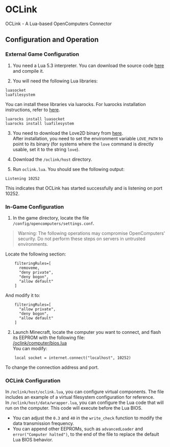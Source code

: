 # OCLink  

OCLink - A Lua-based OpenComputers Connector  

## Configuration and Operation  

### External Game Configuration  

1. You need a Lua 5.3 interpreter. You can download the source code [here](https://www.lua.org/ftp/lua-5.3.6.tar.gz) and compile it.  

2. You will need the following Lua libraries:  
```
luasocket  
luafilesystem  
```  
You can install these libraries via luarocks. For luarocks installation instructions, refer to [here](https://github.com/luarocks/luarocks/blob/main/docs/download.md).  
```
luarocks install luasocket  
luarocks install luafilesystem  
```  

3. You need to download the Love2D binary from [here](https://www.love2d.org/).  
After installation, you need to set the environment variable `LOVE_PATH` to point to its binary (for systems where the `love` command is directly usable, set it to the string `love`).  

4. Download the `/oclink/host` directory.  
5. Run `oclink.lua`. You should see the following output:  
```
Listening 10252  
```  
This indicates that OCLink has started successfully and is listening on port 10252.  

### In-Game Configuration  

1. In the game directory, locate the file `/config/opencomputers/settings.conf`.  

> Warning: The following operations may compromise OpenComputers' security. Do not perform these steps on servers in untrusted environments.  

Locate the following section:  
```
    filteringRules=[
      removeme,
      "deny private",
      "deny bogon",
      "allow default"
    ]
```  
And modify it to:  
```
    filteringRules=[
      "allow private",
      "deny bogon",
      "allow default"
    ]
```  

2. Launch Minecraft, locate the computer you want to connect, and flash its EEPROM with the following file:  
[/oclink/computer/bios.lua](/oclink/computer/bios.lua)  
You can modify:  
```
    local socket = internet.connect("localhost", 10252)
```  
To change the connection address and port.  

### OCLink Configuration  

In `/oclink/host/oclink.lua`, you can configure virtual components. The file includes an example of a virtual filesystem configuration for reference.  
In `/oclink/host/data/wrapper.lua`, you can configure the Lua code that will run on the computer. This code will execute before the Lua BIOS.  
 - You can adjust the `0.3` and `40` in the `write_check` function to modify the data transmission frequency.  
 - You can append other EEPROMs, such as `advancedLoader` and `error("Computer halted")`, to the end of the file to replace the default Lua BIOS behavior.